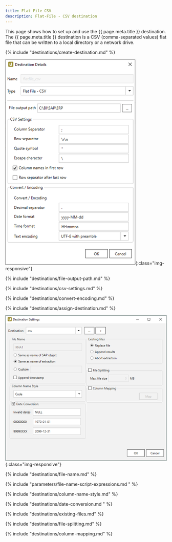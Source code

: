 ```yaml
---
title: Flat File CSV 
description: Flat-File - CSV destination
---
```


This page shows how to set up and use the {{ page.meta.title }} destination. 
The {{ page.meta.title }} destination is a CSV (comma-separated values) flat file that can be written to a local directory or a network drive.  

{% include "destinations/create-destination.md" %}

![Destination-Details](../../assets/images/xu/documentation/destinations/flat-file-csv/destination-details.png){:class="img-responsive"}

{% include "destinations/file-output-path.md" %}

{% include "destinations/csv-settings.md" %}

{% include "destinations/convert-encoding.md" %}

{% include "destinations/assign-destination.md" %}

![Destination-settings](../../assets/images/xu/documentation/destinations/flat-file-csv/destination-settings.png){:class="img-responsive"}

{% include "destinations/file-name.md" %}

{% include "parameters/file-name-script-expressions.md " %}

{% include "destinations/column-name-style.md" %}

{% include "destinations/date-conversion.md " %}
 
{% include "destinations/existing-files.md" %}

{% include "destinations/file-splitting.md" %}

{% include "destinations/column-mapping.md" %}
